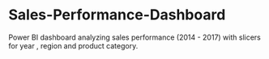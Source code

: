 # Sales-Performance-Dashboard
Power BI dashboard analyzing sales performance (2014 - 2017) with slicers for year , region and product category.
